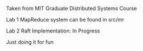 Taken from MIT Graduate Distributed Systems Course

Lab 1 MapReduce system can be found in src/mr

Lab 2 Raft Implementation: In Progress


Just doing it for fun
